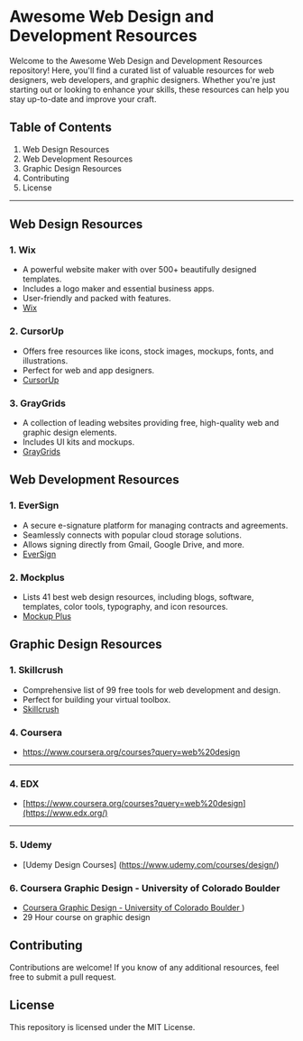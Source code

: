 # Awesome Web Design and Development Resources

Welcome to the Awesome Web Design and Development Resources repository! Here, you'll find a curated list of valuable resources for web designers, web developers, and graphic designers. Whether you're just starting out or looking to enhance your skills, these resources can help you stay up-to-date and improve your craft.

## Table of Contents

1. Web Design Resources
2. Web Development Resources
3. Graphic Design Resources
4. Contributing
5. License

---

## Web Design Resources

### 1. Wix
- A powerful website maker with over 500+ beautifully designed templates.
- Includes a logo maker and essential business apps.
- User-friendly and packed with features.
- [Wix](https://www.wix.com/)

### 2. CursorUp
- Offers free resources like icons, stock images, mockups, fonts, and illustrations.
- Perfect for web and app designers.
- [CursorUp](https://www.cursorup.com/)

### 3. GrayGrids
- A collection of leading websites providing free, high-quality web and graphic design elements.
- Includes UI kits and mockups.
- [GrayGrids](https://graygrids.com/)

## Web Development Resources

### 1. EverSign
- A secure e-signature platform for managing contracts and agreements.
- Seamlessly connects with popular cloud storage solutions.
- Allows signing directly from Gmail, Google Drive, and more.
- [EverSign](https://eversign.com/)

### 2. Mockplus
- Lists 41 best web design resources, including blogs, software, templates, color tools, typography, and icon resources.
- [Mockup Plus](https://www.mockplus.com/blog/post/web-design-resource)

## Graphic Design Resources

### 1. Skillcrush
- Comprehensive list of 99 free tools for web development and design.
- Perfect for building your virtual toolbox.
- [Skillcrush](https://skillcrush.com/new-homepage/)


### 4. Coursera
- https://www.coursera.org/courses?query=web%20design
---

### 4. EDX
- [https://www.coursera.org/courses?query=web%20design](https://www.edx.org/)
---

### 5. Udemy
- [Udemy Design Courses] (https://www.udemy.com/courses/design/)

### 6. Coursera Graphic Design - University of Colorado Boulder 
- [Coursera Graphic Design - University of Colorado Boulder ](https://www.coursera.org/learn/presentation-design#modules))
- 29 Hour course on graphic design

## Contributing

Contributions are welcome! If you know of any additional resources, feel free to submit a pull request.

## License

This repository is licensed under the MIT License.
